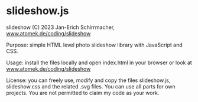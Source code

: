 # slideshow.js

slideshow (C) 2023 Jan-Erich Schirrmacher, www.atomek.de/coding/slideshow

Purpose: simple HTML level photo slideshow library with JavaScript and CSS.

Usage: install the files locally and open index.html in your browser or look at www.atomek.de/coding/slideshow

License: you can freely use, modify and copy the files slideshow.js, slideshow.css and the related .svg files.
You can use all parts for own projects. You are not permitted to claim my code as your work.
